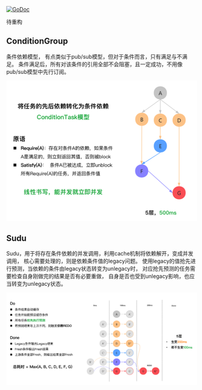 [![GoDoc](https://godoc.org/github.com/cjey/sudu?status.svg)](https://pkg.go.dev/github.com/cjey/sudu)

待重构

## ConditionGroup

条件依赖模型， 有点类似于pub/sub模型，但对于条件而言，只有满足与不满足。
条件满足后，所有对该条件的引用全部不会阻塞，且一定成功，不用像pub/sub模型中先行订阅。

![ConditionGroup](condition_group.png)

## Sudu

Sudu，用于将存在条件依赖的并发调用，利用cache机制将依赖解开，变成并发调用，
核心需要处理的，则是依赖条件值的legacy问题。
使用legacy的值抢先进行预测，当依赖的条件由legacy状态转变为unlegacy时，
对应抢先预测的任务需要检查自身刚做完的结果是否有必要重做，
自身是否也受到unlegacy影响，也应当转变为unlegacy状态。

![Sudu](sudu.png)
